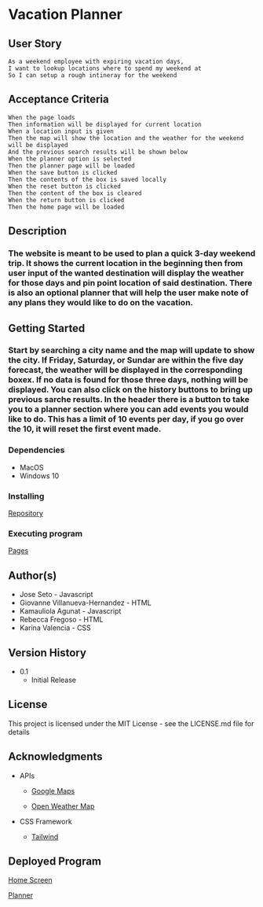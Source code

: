 # **Vacation Planner**

## **User Story**

    As a weekend employee with expiring vacation days, 
    I want to lookup locations where to spend my weekend at
    So I can setup a rough intineray for the weekend

## **Acceptance Criteria**

    When the page loads
    Then information will be displayed for current location
    When a location input is given
    Then the map will show the location and the weather for the weekend will be displayed
    And the previous search results will be shown below
    When the planner option is selected
    Then the planner page will be loaded
    When the save button is clicked
    Then the contents of the box is saved locally
    When the reset button is clicked
    Then the content of the box is cleared
    When the return button is clicked
    Then the home page will be loaded 

## **Description**

### The website is meant to be used to plan a quick 3-day weekend trip. It shows the current location in the beginning then from user input of the wanted destination will display the weather for those days and pin point location of said destination. There is also an optional planner that will help the user make note of any plans they would like to do on the vacation.

## **Getting Started**

### Start by searching a city name and the map will update to show the city. If Friday, Saturday, or Sundar are within the five day forecast, the weather will be displayed in the corresponding boxex. If no data is found for those three days, nothing will be displayed. You can also click on the history buttons to bring up previous sarche results. In the header there is a button to take you to a planner section where you can add events you would like to do. This has a limit of 10 events per day, if you go over the 10, it will reset the first event made.

### Dependencies

* MacOS
* Windows 10

### Installing

[Repository](https://github.com/JoseSeto/Vacation-Planner)

### Executing program

[Pages](https://joseseto.github.io/Vacation-Planner/)

## Author(s)

* Jose Seto - Javascript
* Giovanne Villanueva-Hernandez - HTML
* Kamauliola Agunat - Javascript
* Rebecca Fregoso - HTML
* Karina Valencia - CSS

## Version History

* 0.1
    * Initial Release

## License

This project is licensed under the MIT License - see the LICENSE.md file for details

## Acknowledgments

* APIs
    * [Google Maps](https://developers.google.com/maps/)

    * [Open Weather Map](https://openweathermap.org/api)

* CSS Framework
    * [Tailwind](https://tailwindcss.com/)


## Deployed Program

[Home Screen]()


[Planner]()
